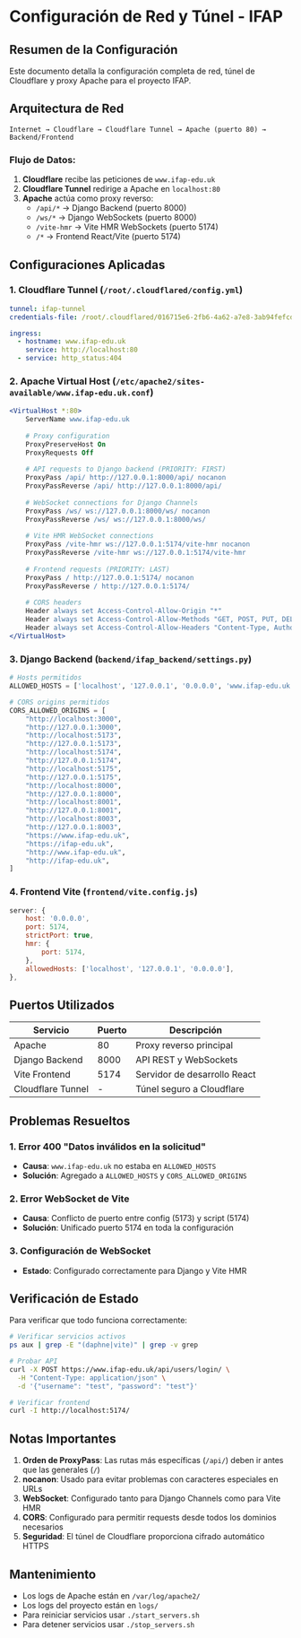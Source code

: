 # Configuración de Red y Túnel - IFAP

## Resumen de la Configuración

Este documento detalla la configuración completa de red, túnel de Cloudflare y proxy Apache para el proyecto IFAP.

## Arquitectura de Red

```
Internet → Cloudflare → Cloudflare Tunnel → Apache (puerto 80) → Backend/Frontend
```

### Flujo de Datos:
1. **Cloudflare** recibe las peticiones de `www.ifap-edu.uk`
2. **Cloudflare Tunnel** redirige a Apache en `localhost:80`
3. **Apache** actúa como proxy reverso:
   - `/api/*` → Django Backend (puerto 8000)
   - `/ws/*` → Django WebSockets (puerto 8000)
   - `/vite-hmr` → Vite HMR WebSockets (puerto 5174)
   - `/*` → Frontend React/Vite (puerto 5174)

## Configuraciones Aplicadas

### 1. Cloudflare Tunnel (`/root/.cloudflared/config.yml`)
```yaml
tunnel: ifap-tunnel
credentials-file: /root/.cloudflared/016715e6-2fb6-4a62-a7e8-3ab94fefcd43.json

ingress:
  - hostname: www.ifap-edu.uk
    service: http://localhost:80
  - service: http_status:404
```

### 2. Apache Virtual Host (`/etc/apache2/sites-available/www.ifap-edu.uk.conf`)
```apache
<VirtualHost *:80>
    ServerName www.ifap-edu.uk
    
    # Proxy configuration
    ProxyPreserveHost On
    ProxyRequests Off
    
    # API requests to Django backend (PRIORITY: FIRST)
    ProxyPass /api/ http://127.0.0.1:8000/api/ nocanon
    ProxyPassReverse /api/ http://127.0.0.1:8000/api/
    
    # WebSocket connections for Django Channels
    ProxyPass /ws/ ws://127.0.0.1:8000/ws/ nocanon
    ProxyPassReverse /ws/ ws://127.0.0.1:8000/ws/
    
    # Vite HMR WebSocket connections
    ProxyPass /vite-hmr ws://127.0.0.1:5174/vite-hmr nocanon
    ProxyPassReverse /vite-hmr ws://127.0.0.1:5174/vite-hmr
    
    # Frontend requests (PRIORITY: LAST)
    ProxyPass / http://127.0.0.1:5174/ nocanon
    ProxyPassReverse / http://127.0.0.1:5174/
    
    # CORS headers
    Header always set Access-Control-Allow-Origin "*"
    Header always set Access-Control-Allow-Methods "GET, POST, PUT, DELETE, OPTIONS"
    Header always set Access-Control-Allow-Headers "Content-Type, Authorization"
</VirtualHost>
```

### 3. Django Backend (`backend/ifap_backend/settings.py`)
```python
# Hosts permitidos
ALLOWED_HOSTS = ['localhost', '127.0.0.1', '0.0.0.0', 'www.ifap-edu.uk', 'ifap-edu.uk']

# CORS origins permitidos
CORS_ALLOWED_ORIGINS = [
    "http://localhost:3000",
    "http://127.0.0.1:3000",
    "http://localhost:5173",
    "http://127.0.0.1:5173",
    "http://localhost:5174",
    "http://127.0.0.1:5174",
    "http://localhost:5175",
    "http://127.0.0.1:5175",
    "http://localhost:8000",
    "http://127.0.0.1:8000",
    "http://localhost:8001",
    "http://127.0.0.1:8001",
    "http://localhost:8003",
    "http://127.0.0.1:8003",
    "https://www.ifap-edu.uk",
    "https://ifap-edu.uk",
    "http://www.ifap-edu.uk",
    "http://ifap-edu.uk",
]
```

### 4. Frontend Vite (`frontend/vite.config.js`)
```javascript
server: {
    host: '0.0.0.0',
    port: 5174,
    strictPort: true,
    hmr: {
        port: 5174,
    },
    allowedHosts: ['localhost', '127.0.0.1', '0.0.0.0'],
},
```

## Puertos Utilizados

| Servicio | Puerto | Descripción |
|----------|--------|-------------|
| Apache | 80 | Proxy reverso principal |
| Django Backend | 8000 | API REST y WebSockets |
| Vite Frontend | 5174 | Servidor de desarrollo React |
| Cloudflare Tunnel | - | Túnel seguro a Cloudflare |

## Problemas Resueltos

### 1. Error 400 "Datos inválidos en la solicitud"
- **Causa**: `www.ifap-edu.uk` no estaba en `ALLOWED_HOSTS`
- **Solución**: Agregado a `ALLOWED_HOSTS` y `CORS_ALLOWED_ORIGINS`

### 2. Error WebSocket de Vite
- **Causa**: Conflicto de puerto entre config (5173) y script (5174)
- **Solución**: Unificado puerto 5174 en toda la configuración

### 3. Configuración de WebSocket
- **Estado**: Configurado correctamente para Django y Vite HMR

## Verificación de Estado

Para verificar que todo funciona correctamente:

```bash
# Verificar servicios activos
ps aux | grep -E "(daphne|vite)" | grep -v grep

# Probar API
curl -X POST https://www.ifap-edu.uk/api/users/login/ \
  -H "Content-Type: application/json" \
  -d '{"username": "test", "password": "test"}'

# Verificar frontend
curl -I http://localhost:5174/
```

## Notas Importantes

1. **Orden de ProxyPass**: Las rutas más específicas (`/api/`) deben ir antes que las generales (`/`)
2. **nocanon**: Usado para evitar problemas con caracteres especiales en URLs
3. **WebSocket**: Configurado tanto para Django Channels como para Vite HMR
4. **CORS**: Configurado para permitir requests desde todos los dominios necesarios
5. **Seguridad**: El túnel de Cloudflare proporciona cifrado automático HTTPS

## Mantenimiento

- Los logs de Apache están en `/var/log/apache2/`
- Los logs del proyecto están en `logs/`
- Para reiniciar servicios usar `./start_servers.sh`
- Para detener servicios usar `./stop_servers.sh`